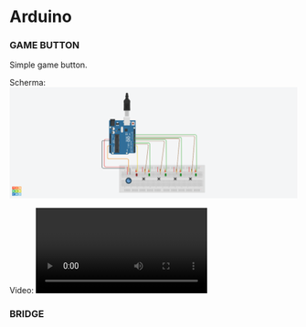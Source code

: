 # Arduino

### GAME BUTTON

Simple game button.

Scherma:
![Alt text](ButtonGame/doc/Schema.png?raw=true "Schema")

Video:
![Alt text](ButtonGame/doc/Video.mp4?raw=true "Video")

### BRIDGE
